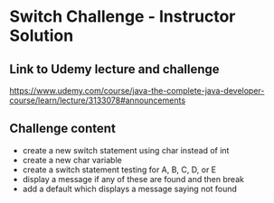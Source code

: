 # Switch Challenge - Instructor Solution

## Link to Udemy lecture and challenge

https://www.udemy.com/course/java-the-complete-java-developer-course/learn/lecture/3133078#announcements

## Challenge content

- create a new switch statement using char instead of int
- create a new char variable
- create a switch statement testing for A, B, C, D, or E
- display a message if any of these are found and then break
- add a default which displays a message saying not found